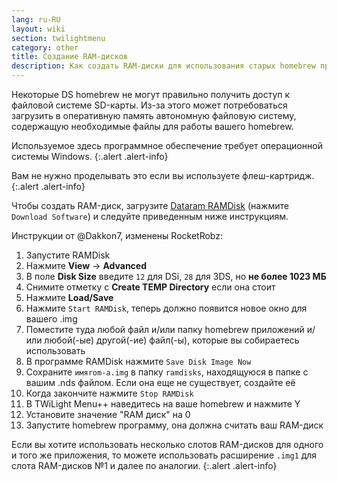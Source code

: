 ```yaml
---
lang: ru-RU
layout: wiki
section: twilightmenu
category: other
title: Создание RAM-дисков
description: Как создать RAM-диски для использования старых homebrew приложений в TWiLight Menu++
---
```


Некоторые DS homebrew не могут правильно получить доступ к файловой системе SD-карты. Из-за этого может потребоваться загрузить в оперативную память автономную файловую систему, содержащую необходимые файлы для работы вашего homebrew.

Используемое здесь программное обеспечение требует операционной системы Windows.
{:.alert .alert-info}

Вам не нужно проделывать это если вы используете флеш-картридж.
{:.alert .alert-info}

Чтобы создать RAM-диск, загрузите [Dataram RAMDisk](http://memory.dataram.com/products-and-services/software/ramdisk#freeware) (нажмите `Download Software`) и следуйте приведенным ниже инструкциям.

Инструкции от @Dakkon7, изменены RocketRobz:

1. Запустите RAMDisk
1. Нажмите **View** -> **Advanced**
1. В поле **Disk Size** введите `12` для DSi, `28` для 3DS, но **не более 1023 МБ**
1. Снимите отметку с **Create TEMP Directory** если она стоит
1. Нажмите **Load/Save**
1. Нажмите `Start RAMDisk`, теперь должно появится новое окно для вашего .img
1. Поместите туда любой файл и/или папку homebrew приложений и/или любой(-ые) другой(-ие) файл(-ы), которые вы собираетесь использовать
1. В программе RAMDisk нажмите `Save Disk Image Now`
1. Сохраните `имяrom-a.img` в папку `ramdisks`, находящуюся в папке с вашим .nds файлом. Если она еще не существует, создайте её
1. Когда закончите нажмите `Stop RAMDisk`
1. В TWiLight Menu++ наведитесь на ваше homebrew и нажмите Y
1. Установите значение "RAM диск" на 0
1. Запустите homebrew программу, она должна считать ваш RAM-диск

Если вы хотите использовать несколько слотов RAM-дисков для одного и того же приложения, то можете использовать расширение `.img1` для слота RAM-дисков №1 и далее по аналогии.
{:.alert .alert-info}
